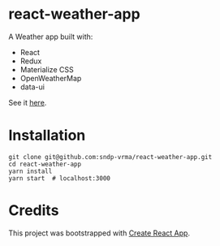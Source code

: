 # react-weather-app


A Weather app built with:

- React
- Redux
- Materialize CSS
- OpenWeatherMap
- data-ui

See it [here](https://github.com/sndp-vrma/react-weather-app).

# Installation

```
git clone git@github.com:sndp-vrma/react-weather-app.git
cd react-weather-app
yarn install
yarn start  # localhost:3000
```

# Credits

This project was bootstrapped with [Create React App](https://github.com/facebookincubator/create-react-app).
